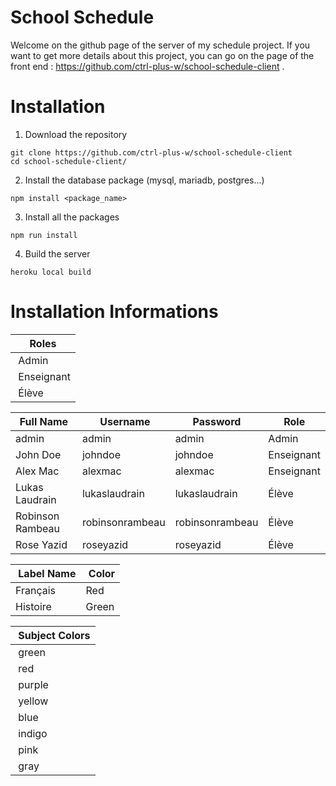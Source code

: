 # School Schedule

Welcome on the github page of the server of my schedule project. If you want to get more details about this project, you can go on the page of the front end : https://github.com/ctrl-plus-w/school-schedule-client .

# Installation

1. Download the repository

```
git clone https://github.com/ctrl-plus-w/school-schedule-client
cd school-schedule-client/
```

2. Install the database package (mysql, mariadb, postgres...)

```
npm install <package_name>
```

3. Install all the packages

```
npm run install
```

4. Build the server

```
heroku local build
```

# Installation Informations

| Roles       |
| ----------- |
|  Admin      |
|  Enseignant |
|  Élève      |

| Full Name        |  Username       | Password        | Role       |
| ---------------- | --------------- | --------------- | ---------- |
| admin            | admin           | admin           | Admin      |
| John Doe         | johndoe         | johndoe         | Enseignant |
| Alex Mac         | alexmac         | alexmac         | Enseignant |
| Lukas Laudrain   | lukaslaudrain   | lukaslaudrain   | Élève      |
| Robinson Rambeau | robinsonrambeau | robinsonrambeau | Élève      |
| Rose Yazid       | roseyazid       | roseyazid       | Élève      |

|  Label Name |  Color |
| ----------- | ------ |
| Français    | Red    |
| Histoire    | Green  |

|  Subject Colors |
| --------------- |
|  green          |
|  red            |
|  purple         |
|  yellow         |
|  blue           |
|  indigo         |
|  pink           |
|  gray           |
